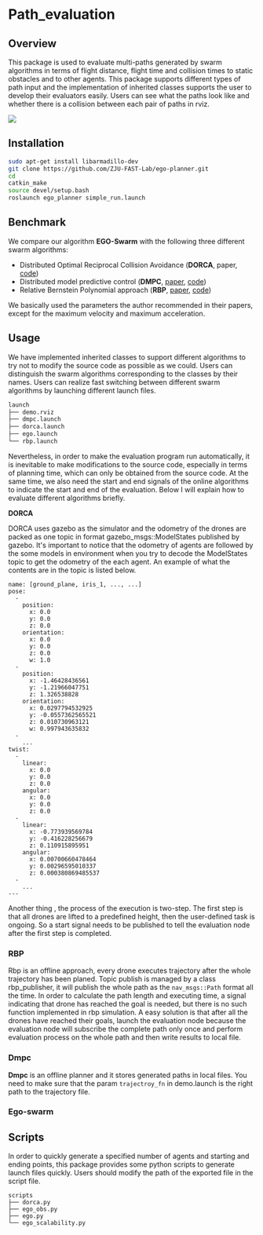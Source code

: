 # Path_evaluation

## Overview

This package is used to evaluate multi-paths generated by swarm algorithms in terms of  flight distance, flight time and collision times to static obstacles and to other agents. This package supports different types of path input and the implementation of inherited classes supports the user to develop their evaluators easily. Users can see what the paths look like and whether there is a collision between each pair of paths in rviz.

![](/home/zuzu/Documents/Docker/ego_planner_swarm/src/experiments/10.25/pict/ego_circle.png)



## Installation

```bash
sudo apt-get install libarmadillo-dev
git clone https://github.com/ZJU-FAST-Lab/ego-planner.git
cd 
catkin_make
source devel/setup.bash
roslaunch ego_planner simple_run.launch
```



## Benchmark

We compare our algorithm **EGO-Swarm** with the following three different swarm algorithms:

- Distributed Optimal Reciprocal Collision Avoidance (**DORCA**, paper, [code](https://github.com/harish1696/d-orca))
- Distributed model predictive control (**DMPC**, [paper](https://arxiv.org/abs/1809.04230), [code](https://github.com/carlosluisg/multiagent_planning))
- Relative Bernstein Polynomial approach (**RBP**, [paper](https://arxiv.org/abs/1909.10219), [code](https://github.com/qwerty35/swarm_simulator))

We basically used the parameters the author recommended in their papers, except for the maximum velocity and maximum acceleration.



## Usage

We have implemented inherited classes to support different algorithms to try not to modify the source code as possible as we could. Users can distinguish the swarm algorithms corresponding to the classes by their names. Users can realize fast switching between different swarm algorithms by launching different launch files.

```bash
launch
├── demo.rviz
├── dmpc.launch
├── dorca.launch
├── ego.launch
└── rbp.launch
```



Nevertheless, in order to make the evaluation program run automatically, it is inevitable to make modifications to the source code, especially in terms of planning time, which can only be obtained from the source code. At the same time, we also need the start and end signals of the online algorithms to indicate the start and end of the evaluation. Below I will explain how to evaluate different algorithms briefly.



**DORCA**

DORCA uses gazebo as the simulator and the odometry of the drones  are packed as one topic in format gazebo_msgs::ModelStates published by gazebo.  It's important to notice that the odometry of agents are followed by the some models in environment when you try to decode the ModelStates topic to get the odometry of the each agent. An example of what the contents are in the topic is listed below.

```
name: [ground_plane, iris_1, ..., ...]
pose: 
  - 
    position: 
      x: 0.0
      y: 0.0
      z: 0.0
    orientation: 
      x: 0.0
      y: 0.0
      z: 0.0
      w: 1.0
  - 
    position: 
      x: -1.46428436561
      y: -1.21966047751
      z: 1.326538828
    orientation: 
      x: 0.0297794532925
      y: -0.0557362565521
      z: 0.010730963121
      w: 0.997943635832
  - 
	...
twist: 
  - 
    linear: 
      x: 0.0
      y: 0.0
      z: 0.0
    angular: 
      x: 0.0
      y: 0.0
      z: 0.0
  - 
    linear: 
      x: -0.773939569784
      y: -0.416228256679
      z: 0.110915895951
    angular: 
      x: 0.00700660478464
      y: 0.00296595010337
      z: 0.000380869485537
  - 
    ...
---
```

Another thing  , the process of the execution is two-step. The first step is that all drones are lifted to a predefined height, then the user-defined task is ongoing. So a start signal needs to be published to tell the evaluation node after the first step is completed. 



### RBP

Rbp is an offline approach, every drone executes trajectory after the whole trajectory has been planed. Topic publish is managed by a class rbp_publisher, it will publish the whole path as the `nav_msgs::Path` format all the time. In order to calculate the path length and executing time, a signal indicating that drone has reached the goal is needed, but there is no such function implemented in rbp simulation. A easy solution is that after all the drones have reached their goals, launch the evaluation node because the evaluation node will subscribe the complete path only once and perform evaluation process on the whole path and then write results to local file.



### Dmpc

**Dmpc** is an offline planner and it stores generated paths in local files. You need to make sure that the param `trajectroy_fn`  in demo.launch is the right path to the trajectory file.



### Ego-swarm



## Scripts

In order to quickly generate a specified number of agents and starting and ending points, this package provides some python scripts to generate launch files quickly. Users should modify the path of the exported file in the script file. 

```
scripts
├── dorca.py
├── ego_obs.py
├── ego.py
└── ego_scalability.py
```


